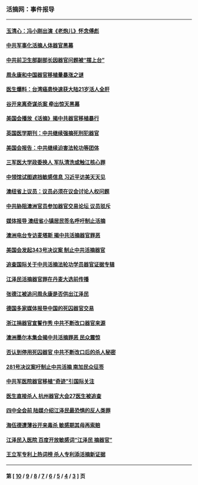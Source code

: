 ### 活摘网：事件报导
---
#### [玉清心：冯小刚出演《老炮儿》怀念傅彪](../../pages/nf5877/n4616305.md) 
#### [中共军事化活摘人体器官黑幕](../../pages/nf5877/n4581810.md) 
#### [中共前卫生部副部长因器官问题被“摆上台”](../../pages/nf5877/n4586533.md) 
#### [周永康和中国器官移植量暴涨之谜](../../pages/nf5877/n4585678.md) 
#### [医生爆料：台湾癌患快速获大陆21岁活人全肝](../../pages/nf5877/n4586160.md) 
#### [谷开来离奇谋杀案 牵出惊天黑幕](../../pages/nf5877/n4579773.md) 
#### [美国会播放《活摘》揭中共器官移植暴行](../../pages/nf5877/n4574969.md) 
#### [英国医学期刊：中共继续强摘死刑犯器官](../../pages/nf5877/n4570714.md) 
#### [美国会报告：中共继续迫害法轮功等团体](../../pages/nf5877/n4546805.md) 
#### [三军医大学政委换人 军队清洗或触江核心罪](../../pages/nf5877/n4546026.md) 
#### [中领馆试图遮挡敏感信息 习近平访美天天见](../../pages/nf5877/n4540333.md) 
#### [澳纽省上议员：议员必须在议会讨论人权问题](../../pages/nf5877/n4501792.md) 
#### [中共胁阻澳洲官员参加器官交易论坛 议员驳斥](../../pages/nf5877/n4500956.md) 
#### [媒体报导 澳纽省小镇居民签名呼吁制止活摘](../../pages/nf5877/n4486565.md) 
#### [澳洲电台专访麦塔斯 揭中共活摘器官罪恶](../../pages/nf5877/n4470744.md) 
#### [美国会发起343号决议案 制止中共活摘器官](../../pages/nf5877/n4461791.md) 
#### [追查国际关于中共活摘法轮功学员器官证据专辑](../../pages/nf5877/n4452051.md) 
#### [江泽民活摘器官罪在丹麦大选前传播](../../pages/nf5877/n4460115.md) 
#### [张德江被追问周永康是否供出江泽民](../../pages/nf5877/n4459399.md) 
#### [德国多家媒体报导中国的死囚器官交易](../../pages/nf5877/n4452039.md) 
#### [浙江捐器官宣誓作秀 中共不断改口器官来源](../../pages/nf5877/n4448892.md) 
#### [澳洲墨尔本集会揭中共活摘罪恶 民众震惊](../../pages/nf5877/n4442363.md) 
#### [否认到停用死囚器官 中共不断改口后的杀人秘密](../../pages/nf5877/n4333732.md) 
#### [281号决议案吁制止中共活摘  南加民众征签](../../pages/nf5877/n4304920.md) 
#### [中共军医院器官移植“奇迹”引国际关注](../../pages/nf5877/n4290800.md) 
#### [医生直接杀人 杭州器官大会27医生被追查](../../pages/nf5877/n4285231.md) 
#### [四中全会前  陆媒介绍江泽民最恐惧的反人类罪](../../pages/nf5877/n4272052.md) 
#### [海伍德遭薄谷开来毒杀  敏感期其母再索赔](../../pages/nf5877/n4247094.md) 
#### [江泽民入医院 百度开放敏感词“江泽民 摘器官”](../../pages/nf5877/n4237977.md) 
#### [王立军专利上热词榜 杀人专利添活摘新证据](../../pages/nf5877/n4234963.md) 

---
#### 第 [ [10](./10.md) / [9](./9.md) / [8](./8.md) / [7](./7.md) / [6](./6.md) / [5](./5.md) / [4](./4.md) / [3](./3.md) ] 页

